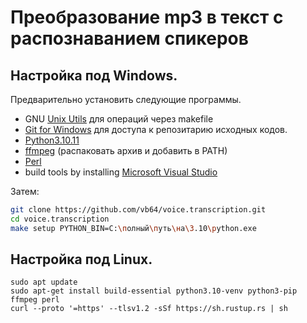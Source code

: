 # Преобразование mp3 в текст с распознаванием спикеров

## Настройка под Windows.

Предварительно установить следующие программы.

- GNU [Unix Utils](http://unxutils.sourceforge.net/) для операций через makefile
- [Git for Windows](https://git-scm.com/download/win) для доступа к репозитарию исходных кодов.
- [Python3.10.11](https://www.python.org/downloads/release/python-31011/)
- [ffmpeg](https://ffmpeg.org/download.html) (распаковать архив и добавить в PATH)
- [Perl](https://strawberryperl.com/)
- build tools by installing [Microsoft Visual Studio](https://visualstudio.microsoft.com/downloads/)

Затем:

```bash
git clone https://github.com/vb64/voice.transcription.git
cd voice.transcription
make setup PYTHON_BIN=C:\полный\путь\на\3.10\python.exe
```

## Настройка под Linux.

```
sudo apt update
sudo apt-get install build-essential python3.10-venv python3-pip ffmpeg perl
curl --proto '=https' --tlsv1.2 -sSf https://sh.rustup.rs | sh
```
